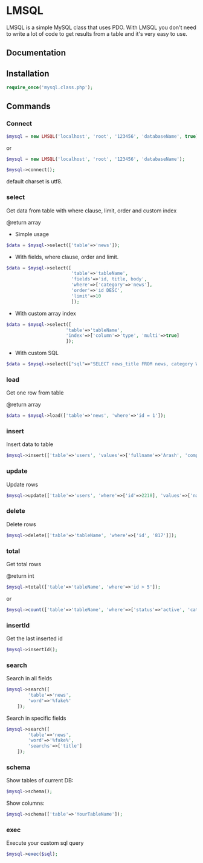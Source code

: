 # LMSQL
LMSQL is a simple MySQL class that uses PDO. With LMSQL you don't need to write a lot of code to get results from a table and it's very easy to use.


## Documentation

## Installation
```php
require_once('mysql.class.php');
```

## Commands
### Connect
```php
$mysql = new LMSQL('localhost', 'root', '123456', 'databaseName', true);
```
or
```php
$mysql = new LMSQL('localhost', 'root', '123456', 'databaseName');

$mysql->connect();
```
default charset is utf8.

### select
Get data from table with where clause, limit, order and custom index

@return array

- Simple usage
```php
$data = $mysql->select(['table'=>'news']);
```

- With fields, where clause, order and limit.
```php
$data = $mysql->select([
                        'table'=>'tableName', 
                        'fields'=>'id, title, body', 
                        'where'=>['category'=>'news'], 
                        'order'=>'id DESC', 
                        'limit'=>10
                        ]);
```

- With custom array index
```php
$data = $mysql->select([
                      'table'=>'tableName', 
                      'index'=>['column'=>'type', 'multi'=>true]
                      ]);
```

- With custom SQL
```php
$data = $mysql->select(["sql"=>"SELECT news_title FROM news, category WHERE news_category = category_id and category_type = 'active'"]);
```

### load
Get one row from table

@return array

```php
$data = $mysql->load(['table'=>'news', 'where'=>'id = 1']);
```

### insert
Insert data to table

```php
$mysql->insert(['table'=>'users', 'values'=>['fullname'=>'Arash', 'company'=>'Leomoon']]);
```

### update
Update rows

```php
$mysql->update(['table'=>'users', 'where'=>['id'=>2218], 'values'=>['name'=>'Amin']]);
```

### delete
Delete rows

```php
$mysql->delete(['table'=>'tableName', 'where'=>['id', '817']]);
```

### total
Get total rows

@return int

```php
$mysql->total(['table'=>'tableName', 'where'=>'id > 5']);
```
or
```php
$mysql->count(['table'=>'tableName', 'where'=>['status'=>'active', 'category'=>'something']]);
```

### insertId
Get the last inserted id

```php
$mysql->insertId();
```
### search
Search in all fields
```php
$mysql->search([
        'table'=>'news',
        'word'=>'%fake%'
    ]);
```
Search in specific fields
```php
$mysql->search([
        'table'=>'news',
        'word'=>'%fake%',
        'searchs'=>['title']
    ]);
```

### schema
Show tables of current DB:

```php
$mysql->schema();
```
Show columns:
```php
$mysql->schema(['table'=>'YourTableName']);
```

### exec
Execute your custom sql query

```php
$mysql->exec($sql);
```
